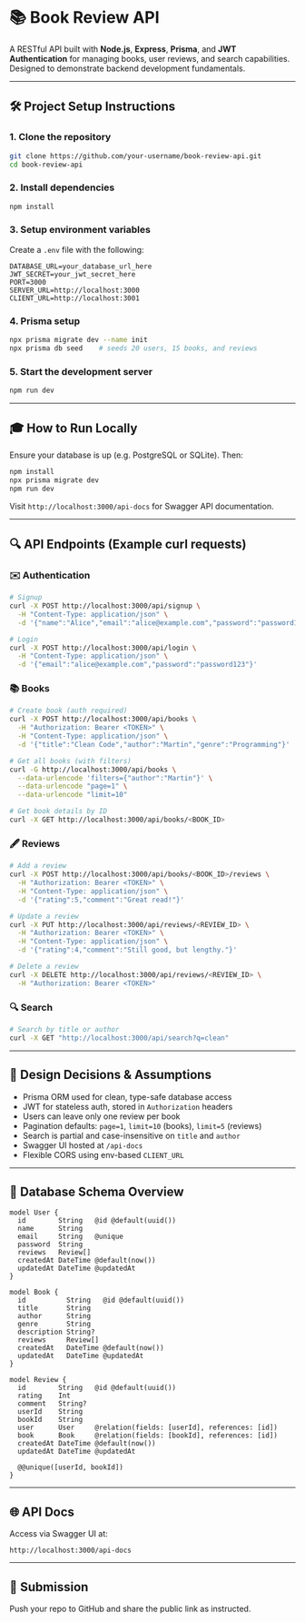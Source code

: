 # 📚 Book Review API

A RESTful API built with **Node.js**, **Express**, **Prisma**, and **JWT Authentication** for managing books, user reviews, and search capabilities. Designed to demonstrate backend development fundamentals.

---

## 🛠️ Project Setup Instructions

### 1. **Clone the repository**

```bash
git clone https://github.com/your-username/book-review-api.git
cd book-review-api
```

### 2. **Install dependencies**

```bash
npm install
```

### 3. **Setup environment variables**

Create a `.env` file with the following:

```env
DATABASE_URL=your_database_url_here
JWT_SECRET=your_jwt_secret_here
PORT=3000
SERVER_URL=http://localhost:3000
CLIENT_URL=http://localhost:3001
```

### 4. **Prisma setup**

```bash
npx prisma migrate dev --name init
npx prisma db seed    # seeds 20 users, 15 books, and reviews
```

### 5. **Start the development server**

```bash
npm run dev
```

---

## 🎓 How to Run Locally

Ensure your database is up (e.g. PostgreSQL or SQLite). Then:

```bash
npm install
npx prisma migrate dev
npm run dev
```

Visit `http://localhost:3000/api-docs` for Swagger API documentation.

---

## 🔍 API Endpoints (Example curl requests)

### ✉️ Authentication

```bash
# Signup
curl -X POST http://localhost:3000/api/signup \
  -H "Content-Type: application/json" \
  -d '{"name":"Alice","email":"alice@example.com","password":"password123"}'

# Login
curl -X POST http://localhost:3000/api/login \
  -H "Content-Type: application/json" \
  -d '{"email":"alice@example.com","password":"password123"}'
```

### 📚 Books

```bash
# Create book (auth required)
curl -X POST http://localhost:3000/api/books \
  -H "Authorization: Bearer <TOKEN>" \
  -H "Content-Type: application/json" \
  -d '{"title":"Clean Code","author":"Martin","genre":"Programming"}'

# Get all books (with filters)
curl -G http://localhost:3000/api/books \
  --data-urlencode 'filters={"author":"Martin"}' \
  --data-urlencode "page=1" \
  --data-urlencode "limit=10"

# Get book details by ID
curl -X GET http://localhost:3000/api/books/<BOOK_ID>
```

### 🖋️ Reviews

```bash
# Add a review
curl -X POST http://localhost:3000/api/books/<BOOK_ID>/reviews \
  -H "Authorization: Bearer <TOKEN>" \
  -H "Content-Type: application/json" \
  -d '{"rating":5,"comment":"Great read!"}'

# Update a review
curl -X PUT http://localhost:3000/api/reviews/<REVIEW_ID> \
  -H "Authorization: Bearer <TOKEN>" \
  -H "Content-Type: application/json" \
  -d '{"rating":4,"comment":"Still good, but lengthy."}'

# Delete a review
curl -X DELETE http://localhost:3000/api/reviews/<REVIEW_ID> \
  -H "Authorization: Bearer <TOKEN>"
```

### 🔍 Search

```bash
# Search by title or author
curl -X GET "http://localhost:3000/api/search?q=clean"
```

---

## 🧐 Design Decisions & Assumptions

* Prisma ORM used for clean, type-safe database access
* JWT for stateless auth, stored in `Authorization` headers
* Users can leave only one review per book
* Pagination defaults: `page=1`, `limit=10` (books), `limit=5` (reviews)
* Search is partial and case-insensitive on `title` and `author`
* Swagger UI hosted at `/api-docs`
* Flexible CORS using env-based `CLIENT_URL`

---

## 🔹 Database Schema Overview

```prisma
model User {
  id        String   @id @default(uuid())
  name      String
  email     String   @unique
  password  String
  reviews   Review[]
  createdAt DateTime @default(now())
  updatedAt DateTime @updatedAt
}

model Book {
  id          String   @id @default(uuid())
  title       String
  author      String
  genre       String
  description String?
  reviews     Review[]
  createdAt   DateTime @default(now())
  updatedAt   DateTime @updatedAt
}

model Review {
  id        String   @id @default(uuid())
  rating    Int
  comment   String?
  userId    String
  bookId    String
  user      User     @relation(fields: [userId], references: [id])
  book      Book     @relation(fields: [bookId], references: [id])
  createdAt DateTime @default(now())
  updatedAt DateTime @updatedAt

  @@unique([userId, bookId])
}
```

---

## 🌐 API Docs

Access via Swagger UI at:

```
http://localhost:3000/api-docs
```

---

## 📄 Submission

Push your repo to GitHub and share the public link as instructed.
